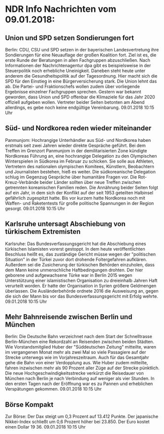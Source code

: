 # NDR Info Nachrichten vom 09.01.2018:


## Union und SPD setzen Sondierungen fort
Berlin:	CDU, CSU und SPD setzen in der bayerischen Landesvertretung ihre Sondierungen für eine Neuauflage der großen Koalition fort. Ziel ist es, die erste Runde der Beratungen in allen Fachgruppen abzuschließen. Nach Informationen der Nachrichtenagentur dpa gibt es beispielsweise in der Steuerpolitik noch erhebliche Uneinigkeit. Daneben steht heute unter anderem die Gesundheitspolitik auf der Tagesordnung. Hier macht sich die SPD für den Einstieg in eine Bürgerversicherung stark. Die Union lehnt das ab. Die Partei- und Fraktionschefs wollen zudem über vorliegende Ergebnisse einzelner Fachgruppen sprechen. Gestern war bekannt geworden, dass Union und SPD offenbar die Klimaziele für das Jahr 2020 offiziell aufgeben wollen. Vertreter beider Seiten betonten am Abend allerdings, es gebe noch keine endgültige Vereinbarung. 09.01.2018 10:15 Uhr 

## Süd- und Nordkorea reden wieder miteinander
Panmunjom:			Hochrangige Unterhändler aus Süd- und Nordkorea haben erstmals seit zwei Jahren wieder direkte Gespräche geführt. Bei dem Treffen im Grenzort Panmunjom in der demilitarisierten Zone kündigte Nordkoreas Führung an, eine hochrangige Delegation zu den Olympischen Winterspielen in Südkorea im Februar zu schicken. Sie solle aus Athleten, Vertretern des nationalen olympischen Komitees, Künstlern, Beobachtern und Journalisten bestehen, hieß es weiter. Die südkoreanische Delegation schlug im Gegenzug Gespräche über humanitäre Fragen vor. Die Rot-Kreuz-Verbände beider Länder sollten über neue Treffen zwischen getrennten koreanischen Familien reden. Die Annährung beider Seiten folgt auf ein Jahr, in dem sich der Konflikt auf der seit 1953 geteilten Halbinsel gefährlich zugespitzt hatte. Bis vor kurzem hatte Nordkorea noch mit Waffen- und Raketentests für große politische Spannungen in der Region gesorgt. 09.01.2018 10:15 Uhr 

## Karlsruhe untersagt Abschiebung von türkischem Extremisten
Karlsruhe: Das Bundesverfassungsgericht hat die Abschiebung eines türkischen Islamisten vorerst gestoppt. In dem heute veröffentlichten Beschluss heißt es, das zuständige Gericht müsse wegen der "politischen Situation" in der Türkei zuvor dort drohende Foltergefahren aufklären. Außerdem sei die Zusicherung der türkischen Behörden einzuholen, dass dem Mann keine unmenschliche Haftbedingungen drohten. Der hier geborene und aufgewachsene Türke war in Berlin 2015 wegen Unterstützung einer islamistischen Organisation zu dreieinhalb Jahren Haft verurteilt worden. Er hatte der Organisation in Syrien größere Geldmengen überlassen. Die Ausländerbehörde ordnete 2016 die Ausweisung an, gegen die sich der Mann bis vor das Bundesverfassungsgericht mit Erfolg wehrte. 09.01.2018 10:15 Uhr 

## Mehr Bahnreisende zwischen Berlin und München
Berlin: Die Deutsche Bahn verzeichnet nach dem Start der Schnelltrasse Berlin-München eine Rekordzahl an Reisenden zwischen beiden Städten. Wie Vorstandsmitglied Huber der "Süddeutschen Zeitung" mitteilte, waren im vergangenen Monat mehr als zwei Mal so viele Passagiere auf der Strecke unterwegs wie im Vorjahreszeitraum. Auch für das Gesamtjahr gehe die Bahn von einer Verdopplung aus. Wie Huber zudem mitteilte, fahren inzwischen mehr als 90 Prozent aller Züge auf der Strecke pünktlich. Die neue Hochgeschwindigkeitsstrecke verkürzt die Reisedauer von München nach Berlin je nach Verbindung auf weniger als vier Stunden. In den ersten Tagen nach der Eröffnung war es zu Pannen und erheblichen Verspätungen gekommen. 09.01.2018 10:15 Uhr 

## Börse Kompakt
Zur Börse: Der Dax steigt um 0,3 Prozent auf 13.412 Punkte. Der japanische Nikkei-Index schließt um 0,6 Prozent höher bei 23.850. Der Euro kostet einen Dollar 19 36. 09.01.2018 10:15 Uhr 
